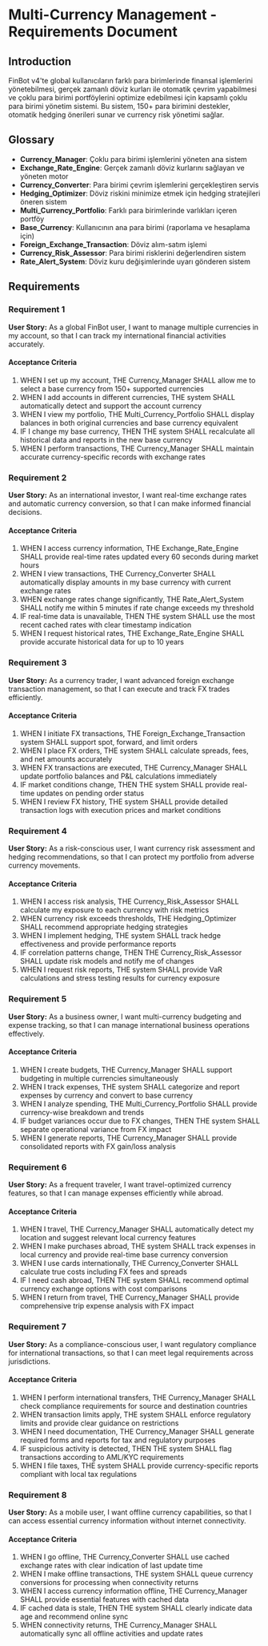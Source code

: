 # Multi-Currency Management - Requirements Document

## Introduction

FinBot v4'te global kullanıcıların farklı para birimlerinde finansal işlemlerini yönetebilmesi, gerçek zamanlı döviz kurları ile otomatik çevrim yapabilmesi ve çoklu para birimi portföylerini optimize edebilmesi için kapsamlı çoklu para birimi yönetim sistemi. Bu sistem, 150+ para birimini destekler, otomatik hedging önerileri sunar ve currency risk yönetimi sağlar.

## Glossary

- **Currency_Manager**: Çoklu para birimi işlemlerini yöneten ana sistem
- **Exchange_Rate_Engine**: Gerçek zamanlı döviz kurlarını sağlayan ve yöneten motor
- **Currency_Converter**: Para birimi çevrim işlemlerini gerçekleştiren servis
- **Hedging_Optimizer**: Döviz riskini minimize etmek için hedging stratejileri öneren sistem
- **Multi_Currency_Portfolio**: Farklı para birimlerinde varlıkları içeren portföy
- **Base_Currency**: Kullanıcının ana para birimi (raporlama ve hesaplama için)
- **Foreign_Exchange_Transaction**: Döviz alım-satım işlemi
- **Currency_Risk_Assessor**: Para birimi risklerini değerlendiren sistem
- **Rate_Alert_System**: Döviz kuru değişimlerinde uyarı gönderen sistem

## Requirements

### Requirement 1

**User Story:** As a global FinBot user, I want to manage multiple currencies in my account, so that I can track my international financial activities accurately.

#### Acceptance Criteria

1. WHEN I set up my account, THE Currency_Manager SHALL allow me to select a base currency from 150+ supported currencies
2. WHEN I add accounts in different currencies, THE system SHALL automatically detect and support the account currency
3. WHEN I view my portfolio, THE Multi_Currency_Portfolio SHALL display balances in both original currencies and base currency equivalent
4. IF I change my base currency, THEN THE system SHALL recalculate all historical data and reports in the new base currency
5. WHEN I perform transactions, THE Currency_Manager SHALL maintain accurate currency-specific records with exchange rates

### Requirement 2

**User Story:** As an international investor, I want real-time exchange rates and automatic currency conversion, so that I can make informed financial decisions.

#### Acceptance Criteria

1. WHEN I access currency information, THE Exchange_Rate_Engine SHALL provide real-time rates updated every 60 seconds during market hours
2. WHEN I view transactions, THE Currency_Converter SHALL automatically display amounts in my base currency with current exchange rates
3. WHEN exchange rates change significantly, THE Rate_Alert_System SHALL notify me within 5 minutes if rate change exceeds my threshold
4. IF real-time data is unavailable, THEN THE system SHALL use the most recent cached rates with clear timestamp indication
5. WHEN I request historical rates, THE Exchange_Rate_Engine SHALL provide accurate historical data for up to 10 years

### Requirement 3

**User Story:** As a currency trader, I want advanced foreign exchange transaction management, so that I can execute and track FX trades efficiently.

#### Acceptance Criteria

1. WHEN I initiate FX transactions, THE Foreign_Exchange_Transaction system SHALL support spot, forward, and limit orders
2. WHEN I place FX orders, THE system SHALL calculate spreads, fees, and net amounts accurately
3. WHEN FX transactions are executed, THE Currency_Manager SHALL update portfolio balances and P&L calculations immediately
4. IF market conditions change, THEN THE system SHALL provide real-time updates on pending order status
5. WHEN I review FX history, THE system SHALL provide detailed transaction logs with execution prices and market conditions

### Requirement 4

**User Story:** As a risk-conscious user, I want currency risk assessment and hedging recommendations, so that I can protect my portfolio from adverse currency movements.

#### Acceptance Criteria

1. WHEN I access risk analysis, THE Currency_Risk_Assessor SHALL calculate my exposure to each currency with risk metrics
2. WHEN currency risk exceeds thresholds, THE Hedging_Optimizer SHALL recommend appropriate hedging strategies
3. WHEN I implement hedging, THE system SHALL track hedge effectiveness and provide performance reports
4. IF correlation patterns change, THEN THE Currency_Risk_Assessor SHALL update risk models and notify me of changes
5. WHEN I request risk reports, THE system SHALL provide VaR calculations and stress testing results for currency exposure

### Requirement 5

**User Story:** As a business owner, I want multi-currency budgeting and expense tracking, so that I can manage international business operations effectively.

#### Acceptance Criteria

1. WHEN I create budgets, THE Currency_Manager SHALL support budgeting in multiple currencies simultaneously
2. WHEN I track expenses, THE system SHALL categorize and report expenses by currency and convert to base currency
3. WHEN I analyze spending, THE Multi_Currency_Portfolio SHALL provide currency-wise breakdown and trends
4. IF budget variances occur due to FX changes, THEN THE system SHALL separate operational variance from FX impact
5. WHEN I generate reports, THE Currency_Manager SHALL provide consolidated reports with FX gain/loss analysis

### Requirement 6

**User Story:** As a frequent traveler, I want travel-optimized currency features, so that I can manage expenses efficiently while abroad.

#### Acceptance Criteria

1. WHEN I travel, THE Currency_Manager SHALL automatically detect my location and suggest relevant local currency features
2. WHEN I make purchases abroad, THE system SHALL track expenses in local currency and provide real-time base currency conversion
3. WHEN I use cards internationally, THE Currency_Converter SHALL calculate true costs including FX fees and spreads
4. IF I need cash abroad, THEN THE system SHALL recommend optimal currency exchange options with cost comparisons
5. WHEN I return from travel, THE Currency_Manager SHALL provide comprehensive trip expense analysis with FX impact

### Requirement 7

**User Story:** As a compliance-conscious user, I want regulatory compliance for international transactions, so that I can meet legal requirements across jurisdictions.

#### Acceptance Criteria

1. WHEN I perform international transfers, THE Currency_Manager SHALL check compliance requirements for source and destination countries
2. WHEN transaction limits apply, THE system SHALL enforce regulatory limits and provide clear guidance on restrictions
3. WHEN I need documentation, THE Currency_Manager SHALL generate required forms and reports for tax and regulatory purposes
4. IF suspicious activity is detected, THEN THE system SHALL flag transactions according to AML/KYC requirements
5. WHEN I file taxes, THE system SHALL provide currency-specific reports compliant with local tax regulations

### Requirement 8

**User Story:** As a mobile user, I want offline currency capabilities, so that I can access essential currency information without internet connectivity.

#### Acceptance Criteria

1. WHEN I go offline, THE Currency_Converter SHALL use cached exchange rates with clear indication of last update time
2. WHEN I make offline transactions, THE system SHALL queue currency conversions for processing when connectivity returns
3. WHEN I access currency information offline, THE Currency_Manager SHALL provide essential features with cached data
4. IF cached data is stale, THEN THE system SHALL clearly indicate data age and recommend online sync
5. WHEN connectivity returns, THE Currency_Manager SHALL automatically sync all offline activities and update rates